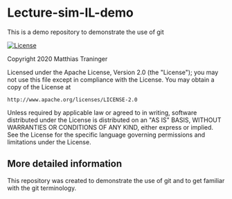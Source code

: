 # Lecture-sim-IL-demo
This is a demo repository to demonstrate the use of git

[![License](https://img.shields.io/badge/License-Apache%202.0-blue.svg)](https://opensource.org/licenses/Apache-2.0)

Copyright 2020 Matthias Traninger


Licensed under the Apache License, Version 2.0 (the "License");
you may not use this file except in compliance with the License.
You may obtain a copy of the License at

    http://www.apache.org/licenses/LICENSE-2.0

Unless required by applicable law or agreed to in writing, software
distributed under the License is distributed on an "AS IS" BASIS,
WITHOUT WARRANTIES OR CONDITIONS OF ANY KIND, either express or implied.
See the License for the specific language governing permissions and
limitations under the License.

## More detailed information
This repository was created to demonstrate the use of git and to get familiar with the git terminology.
